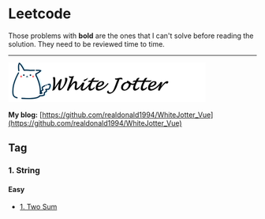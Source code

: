 # Leetcode 


Those problems with **bold** are the ones that I can't solve before reading the solution. They need to be
reviewed time to time.

---

![wjlogo.png](https://raw.githubusercontent.com/realdonald1994/blog-resources/master/img/blog.png)

**My blog:** [https://github.com/realdonald1994/WhiteJotter_Vue](https://github.com/realdonald1994/WhiteJotter_Vue)
## Tag
 ### 1. String
#### Easy
- [1. Two Sum](./docs/notes/easy/1_Two_Sum.md)


